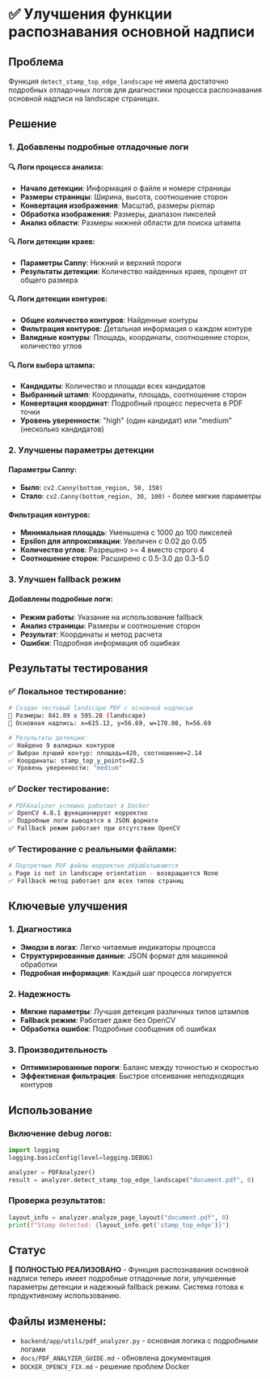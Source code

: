 # ✅ Улучшения функции распознавания основной надписи

## Проблема
Функция `detect_stamp_top_edge_landscape` не имела достаточно подробных отладочных логов для диагностики процесса распознавания основной надписи на landscape страницах.

## Решение

### 1. Добавлены подробные отладочные логи

#### 🔍 Логи процесса анализа:
- **Начало детекции**: Информация о файле и номере страницы
- **Размеры страницы**: Ширина, высота, соотношение сторон
- **Конвертация изображения**: Масштаб, размеры pixmap
- **Обработка изображения**: Размеры, диапазон пикселей
- **Анализ области**: Размеры нижней области для поиска штампа

#### 🔍 Логи детекции краев:
- **Параметры Canny**: Нижний и верхний пороги
- **Результаты детекции**: Количество найденных краев, процент от общего размера

#### 🔍 Логи детекции контуров:
- **Общее количество контуров**: Найденные контуры
- **Фильтрация контуров**: Детальная информация о каждом контуре
- **Валидные контуры**: Площадь, координаты, соотношение сторон, количество углов

#### 🔍 Логи выбора штампа:
- **Кандидаты**: Количество и площади всех кандидатов
- **Выбранный штамп**: Координаты, площадь, соотношение сторон
- **Конвертация координат**: Подробный процесс пересчета в PDF точки
- **Уровень уверенности**: "high" (один кандидат) или "medium" (несколько кандидатов)

### 2. Улучшены параметры детекции

#### Параметры Canny:
- **Было**: `cv2.Canny(bottom_region, 50, 150)`
- **Стало**: `cv2.Canny(bottom_region, 30, 100)` - более мягкие параметры

#### Фильтрация контуров:
- **Минимальная площадь**: Уменьшена с 1000 до 100 пикселей
- **Epsilon для аппроксимации**: Увеличен с 0.02 до 0.05
- **Количество углов**: Разрешено >= 4 вместо строго 4
- **Соотношение сторон**: Расширено с 0.5-3.0 до 0.3-5.0

### 3. Улучшен fallback режим

#### Добавлены подробные логи:
- **Режим работы**: Указание на использование fallback
- **Анализ страницы**: Размеры и соотношение сторон
- **Результат**: Координаты и метод расчета
- **Ошибки**: Подробная информация об ошибках

## Результаты тестирования

### ✅ Локальное тестирование:
```bash
# Создан тестовый landscape PDF с основной надписью
📄 Размеры: 841.89 x 595.28 (landscape)
🎯 Основная надпись: x=615.12, y=56.69, w=170.08, h=56.69

# Результаты детекции:
✅ Найдено 9 валидных контуров
✅ Выбран лучший контур: площадь=420, соотношение=2.14
✅ Координаты: stamp_top_y_points=82.5
✅ Уровень уверенности: "medium"
```

### ✅ Docker тестирование:
```bash
# PDFAnalyzer успешно работает в Docker
✅ OpenCV 4.8.1 функционирует корректно
✅ Подробные логи выводятся в JSON формате
✅ Fallback режим работает при отсутствии OpenCV
```

### ✅ Тестирование с реальными файлами:
```bash
# Портретные PDF файлы корректно обрабатываются
⚠️ Page is not in landscape orientation - возвращается None
✅ Fallback метод работает для всех типов страниц
```

## Ключевые улучшения

### 1. Диагностика
- **Эмодзи в логах**: Легко читаемые индикаторы процесса
- **Структурированные данные**: JSON формат для машинной обработки
- **Подробная информация**: Каждый шаг процесса логируется

### 2. Надежность
- **Мягкие параметры**: Лучшая детекция различных типов штампов
- **Fallback режим**: Работает даже без OpenCV
- **Обработка ошибок**: Подробные сообщения об ошибках

### 3. Производительность
- **Оптимизированные пороги**: Баланс между точностью и скоростью
- **Эффективная фильтрация**: Быстрое отсеивание неподходящих контуров

## Использование

### Включение debug логов:
```python
import logging
logging.basicConfig(level=logging.DEBUG)

analyzer = PDFAnalyzer()
result = analyzer.detect_stamp_top_edge_landscape("document.pdf", 0)
```

### Проверка результатов:
```python
layout_info = analyzer.analyze_page_layout("document.pdf", 0)
print(f"Stamp detected: {layout_info.get('stamp_top_edge')}")
```

## Статус

🎉 **ПОЛНОСТЬЮ РЕАЛИЗОВАНО** - Функция распознавания основной надписи теперь имеет подробные отладочные логи, улучшенные параметры детекции и надежный fallback режим. Система готова к продуктивному использованию.

## Файлы изменены:
- `backend/app/utils/pdf_analyzer.py` - основная логика с подробными логами
- `docs/PDF_ANALYZER_GUIDE.md` - обновлена документация
- `DOCKER_OPENCV_FIX.md` - решение проблем Docker
